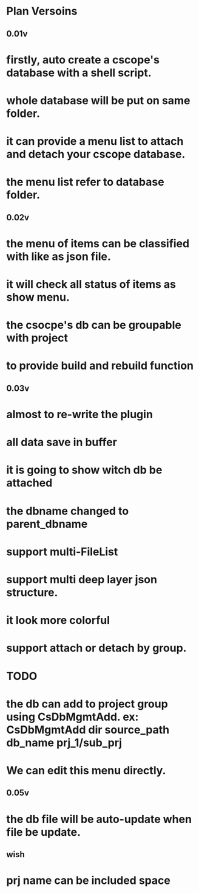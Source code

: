 Plan Versoins
=============

0.01v
-----
# firstly, auto create a cscope's database with a shell script.
# whole database will be put on same folder.
# it can provide a menu list to attach and detach your cscope database.
# the menu list refer to database folder.

0.02v
-----
# the menu of items can be classified with like as json file.
# it will check all status of items as show menu.
# the csocpe's db can be groupable with project
# to provide build and rebuild function

0.03v
-----
# almost to re-write the plugin
# all data save in buffer
# it is going to show witch db be attached
# the dbname changed to parent_dbname
# support multi-FileList
# support multi deep layer json structure. 
# it look more colorful

# support attach or detach by group.

TODO
====
# the db can add to project group using CsDbMgmtAdd. ex: CsDbMgmtAdd dir source_path db_name prj_1/sub_prj
# We can edit this menu directly.

0.05v
-----
# the db file will be auto-update when file be update.

wish
----
# prj name can be included space

